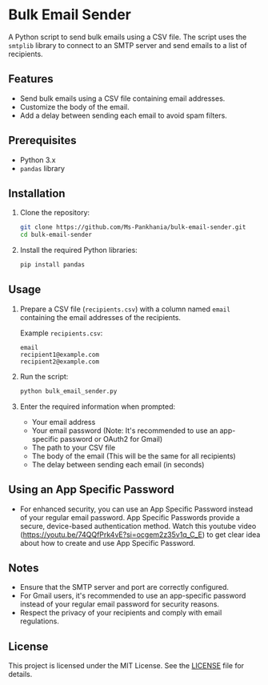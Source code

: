 # Bulk Email Sender

A Python script to send bulk emails using a CSV file. The script uses the `smtplib` library to connect to an SMTP server and send emails to a list of recipients.

## Features

- Send bulk emails using a CSV file containing email addresses.
- Customize the body of the email.
- Add a delay between sending each email to avoid spam filters.

## Prerequisites

- Python 3.x
- `pandas` library

## Installation

1. Clone the repository:

    ```bash
    git clone https://github.com/Ms-Pankhania/bulk-email-sender.git
    cd bulk-email-sender
    ```

2. Install the required Python libraries:

    ```bash
    pip install pandas
    ```

## Usage

1. Prepare a CSV file (`recipients.csv`) with a column named `email` containing the email addresses of the recipients.

    Example `recipients.csv`:

    ```csv
    email
    recipient1@example.com
    recipient2@example.com
    ```

2. Run the script:

    ```bash
    python bulk_email_sender.py
    ```

3. Enter the required information when prompted:

    - Your email address
    - Your email password (Note: It's recommended to use an app-specific password or OAuth2 for Gmail)
    - The path to your CSV file
    - The body of the email (This will be the same for all recipients)
    - The delay between sending each email (in seconds)

## Using an App Specific Password

- For enhanced security, you can use an App Specific Password instead of your regular email password. App Specific 
  Passwords provide a secure, device-based authentication method. Watch this 
  youtube video (https://youtu.be/74QQfPrk4vE?si=ocgem2z35v1q_C_E) to get clear idea about how to create and use 
  App Specific Password. 

## Notes

- Ensure that the SMTP server and port are correctly configured.
- For Gmail users, it's recommended to use an app-specific password instead of your regular email password for security reasons.
- Respect the privacy of your recipients and comply with email regulations.

## License

This project is licensed under the MIT License. See the [LICENSE](LICENSE) file for details.

